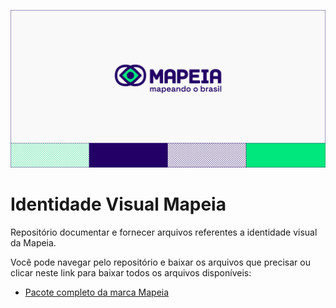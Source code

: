 ![Marca da Mapeia](https://github.com/mapeia/identidade-visual/raw/main/docs/Mapeia-Github-Capa.png)

# Identidade Visual Mapeia
Repositório documentar e fornecer arquivos referentes a identidade visual da Mapeia.

Você pode navegar pelo repositório e baixar os arquivos que precisar ou clicar neste link para baixar todos os arquivos disponíveis:
- [Pacote completo da marca Mapeia](https://github.com/mapeia/identidade-visual/raw/main/marca/Mapeia-Marca-PacoteCompleto.zip)


